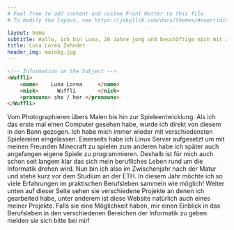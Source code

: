 ```yaml
---
# Feel free to add content and custom Front Matter to this file.
# To modify the layout, see https://jekyllrb.com/docs/themes/#overriding-theme-defaults

layout: home
subtitle: Hallo, ich bin Luna, 20 Jahre jung und beschäftige mich mit allem möglichen Kreativen.
title: Luna Lorea Zehnder
header_img: mainbg.jpg
---
```



```html
<!-- Information on the Subject -->
<Wuffli>
    <name>    Luna Lorea     </name>
    <nick>      Wuffli       </nick>
    <pronouns> she / her </pronouns>
</Wuffli>
```

Vom Photographieren übers Malen bis hin zur Spieleentwicklung. Als ich das erste mal einen Computer gesehen habe, wurde ich direkt von diesem in den Bann gezogen. Ich habe mich immer wieder mit verschiedensten Spielereien eingelassen. Einerseits habe ich Linux Server aufgesetzt um mit meinen Freunden Minecraft zu spielen zum anderen habe ich später auch angefangen eigene Spiele zu programmieren. Deshalb ist für mich auch schon seit langem klar das sich mein berufliches Leben rund um die Informatik drehen wird. Nun bin ich also im Zwischenjahr nach der Matur und stehe kurz vor dem Studium an der ETH. In diesem Jahr möchte ich so viele Erfahrungen im praktischen Berufsleben sammeln wie möglich! Weiter unten auf dieser Seite sehen sie verschiedene Projekte an denen ich gearbeited habe, unter anderem ist diese Website natürlich auch eines meiner Projekte. Falls sie eine Möglichkeit haben, mir einen Einblick in das Berufsleben in den verschiedenen Bereichen der Informatik zu geben melden sie sich bitte bei mir!